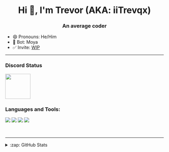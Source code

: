<h1 align="center">Hi 👋, I'm Trevor (AKA: iiTrevqx)</h1>
<h3 align="center">An average coder</h3>

- 😄 Pronouns: He/Him
- 🤖 Bot: Moya
- ✅ Invite: [WIP](discord.com/app)

---

### Discord Status
<a href="https://discord.com/users/348893877933178880">
<img height="80px" src="https://discord.c99.nl/widget/theme-4/348893877933178880.png" />
</a>

</br>

### Languages and Tools:
<p align="left">
<img src="https://img.shields.io/badge/Node.JS-black?style=for-the-badge&logo=node.js" />
<img src="https://img.shields.io/badge/-HTML5-black?style=for-the-badge&logo=HTML5" />
<img src="https://img.shields.io/badge/CSS-black?style=for-the-badge&logo=css3&logoColor=#1572B6" />
<img src="https://img.shields.io/badge/Javascript-black?style=for-the-badge&logo=javascript" />
</p>
<br />

---

<details>
  <summary>:zap: GitHub Stats</summary>
</br>
<img align="center" alt="iiTrevqx's GitHub Stats" src="https://github-readme-stats.vercel.app/api?username=iiTrevqx&show_icons=true&locale=en&theme=dark&layout=compact" />
